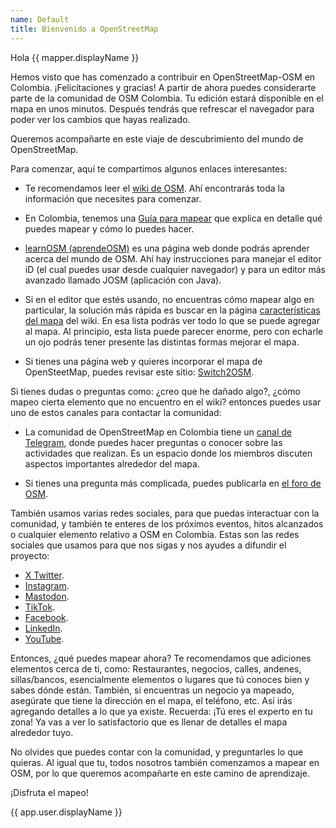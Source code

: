 ```yaml
---
name: Default
title: Bienvenido a OpenStreetMap
---
```


Hola {{ mapper.displayName }}

Hemos visto que has comenzado a contribuir en OpenStreetMap-OSM en Colombia.
¡Felicitaciones y gracias!
A partir de ahora puedes considerarte parte de la comunidad de OSM Colombia.
Tu edición estará disponible en el mapa en unos minutos.
Después tendrás que refrescar el navegador para poder ver los cambios que hayas realizado.

Queremos acompañarte en este viaje de descubrimiento del mundo de OpenStreetMap.

Para comenzar, aquí te compartimos algunos enlaces interesantes:

* Te recomendamos leer el [wiki de OSM](https://wiki.openstreetmap.org/wiki/ES:P%C3%A1gina_principal).
Ahí encontrarás toda la información que necesites para comenzar.

* En Colombia, tenemos una [Guía para mapear](https://wiki.openstreetmap.org/wiki/ES:Colombia/Gu%C3%ADa_para_mapear) que explica en detalle qué puedes mapear y cómo lo puedes hacer.

* [learnOSM (aprendeOSM)](https://learnosm.org/es/) es una página web donde podrás aprender acerca del mundo de OSM.
Ahí hay instrucciones para manejar el editor iD (el cual puedes usar desde cualquier navegador) y para un editor más avanzado llamado JOSM (aplicación con Java).

* Si en el editor que estés usando, no encuentras cómo mapear algo en particular, la solución más rápida es buscar en la página [características del mapa](https://wiki.openstreetmap.org/wiki/ES:Caracter%C3%ADsticas_del_mapa) del wiki.
En esa lista podrás ver todo lo que se puede agregar al mapa.
Al principio, esta lista puede parecer enorme, pero con echarle un ojo podrás tener presente las distintas formas mejorar el mapa.

* Si tienes una página web y quieres incorporar el mapa de OpenSteetMap, puedes revisar este sitio: [Switch2OSM](https://switch2osm.org/).

Si tienes dudas o preguntas como:
¿creo que he dañado algo?, ¿cómo mapeo cierta elemento que no encuentro en el wiki? entonces puedes usar uno de estos canales para contactar la comunidad:

* La comunidad de OpenStreetMap en Colombia tiene un [canal de Telegram](https://telegram.me/osmco), donde puedes hacer preguntas o conocer sobre las actividades que realizan. Es un espacio donde los miembros discuten aspectos importantes alrededor del mapa.

* Si tienes una pregunta más complicada, puedes publicarla en [el foro de OSM](https://community.openstreetmap.org).

También usamos varias redes sociales, para que puedas interactuar con la comunidad, y también te enteres de los próximos eventos, hitos alcanzados o cualquier elemento relativo a OSM en Colombia. Estas son las redes sociales que usamos para que nos sigas y nos ayudes a difundir el proyecto:

* [X Twitter](https://twitter.com/OSM_Colombia).
* [Instagram](https://www.instagram.com/osm_colombia/).
* [Mastodon](https://en.osm.town/@OSM_Colombia).
* [TikTok](https://www.tiktok.com/@osm_colombia).
* [Facebook](https://www.facebook.com/groups/OsmCol/).
* [LinkedIn](https://www.linkedin.com/groups/13038204/).
* [YouTube](https://www.youtube.com/@OSM_Colombia).

Entonces, ¿qué puedes mapear ahora?
Te recomendamos que adiciones elementos cerca de ti, como:
Restaurantes, negocios, calles, andenes, sillas/bancos, esencialmente elementos o lugares que tú conoces bien y sabes dónde están.
También, si encuentras un negocio ya mapeado, asegúrate que tiene la dirección en el mapa, el teléfono, etc.
Así irás agregando detalles a lo que ya existe.
Recuerda: ¡Tú eres el experto en tu zona!
Ya vas a ver lo satisfactorio que es llenar de detalles el mapa alrededor tuyo.

No olvides que puedes contar con la comunidad, y preguntarles lo que quieras.
Al igual que tu, todos nosotros también comenzamos a mapear en OSM, por lo que queremos acompañarte en este camino de aprendizaje.

¡Disfruta el mapeo!



{{ app.user.displayName }}
